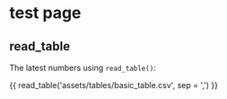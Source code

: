 # test page

## read_table

The latest numbers using `read_table()`:

{{ read_table('assets/tables/basic_table.csv', sep = ',') }}

